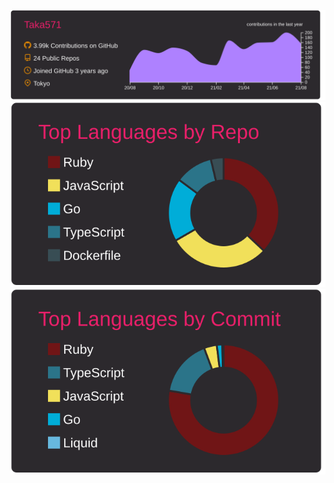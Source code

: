 [![](https://raw.githubusercontent.com/Taka571/Taka571/master/profile-summary-card-output/monokai/0-profile-details.svg)](https://github.com/vn7n24fzkq/github-profile-summary-cards)
[![](https://raw.githubusercontent.com/Taka571/Taka571/master/profile-summary-card-output/monokai/1-repos-per-language.svg)](https://github.com/vn7n24fzkq/github-profile-summary-cards)
[![](https://raw.githubusercontent.com/Taka571/Taka571/master/profile-summary-card-output/monokai/2-most-commit-language.svg)](https://github.com/vn7n24fzkq/github-profile-summary-cards)
